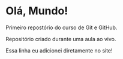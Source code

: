 # Olá, Mundo!
 Primeiro repostório do curso de Git e GitHub.

 Repositório criado durante uma aula ao vivo.

Essa linha eu adicionei diretamente no site!
